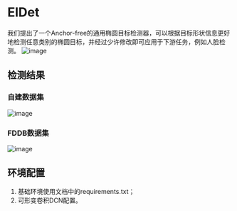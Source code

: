 # ElDet
我们提出了一个Anchor-free的通用椭圆目标检测器，可以根据目标形状信息更好地检测任意类别的椭圆目标，并经过少许修改即可应用于下游任务，例如人脸检测。
![image](https://user-images.githubusercontent.com/76420705/153814052-8093431d-a78e-4319-97e3-611bce3cbcd6.png)

## 检测结果
### 自建数据集
![image](https://user-images.githubusercontent.com/76420705/153814120-0ab00d66-1e0f-40c7-8e20-8820999e3fa3.png)

### FDDB数据集
![image](https://user-images.githubusercontent.com/76420705/153814248-51fe79e3-1d6a-43c1-985f-af48ad05ffe8.png)

## 环境配置
1. 基础环境使用文档中的requirements.txt；
2. 可形变卷积DCN配置。
